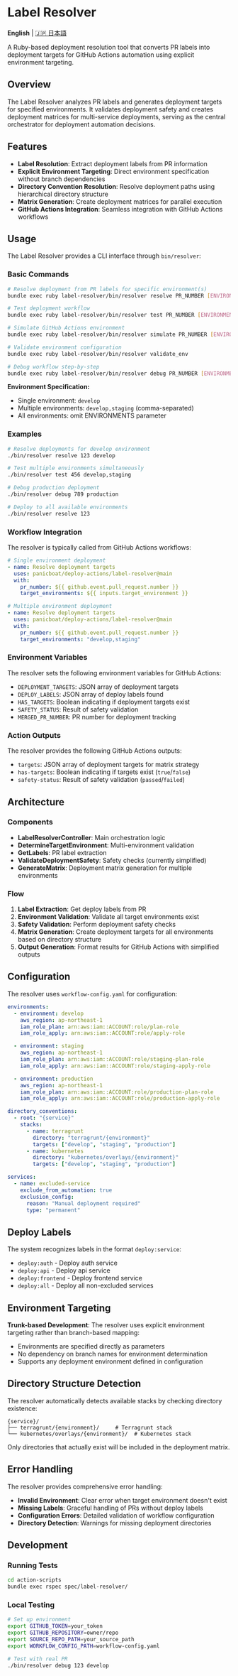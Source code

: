 # Label Resolver

**English** | [🇯🇵 日本語](README-ja.md)

A Ruby-based deployment resolution tool that converts PR labels into deployment targets for GitHub Actions automation using explicit environment targeting.

## Overview

The Label Resolver analyzes PR labels and generates deployment targets for specified environments. It validates deployment safety and creates deployment matrices for multi-service deployments, serving as the central orchestrator for deployment automation decisions.

## Features

- **Label Resolution**: Extract deployment labels from PR information
- **Explicit Environment Targeting**: Direct environment specification without branch dependencies
- **Directory Convention Resolution**: Resolve deployment paths using hierarchical directory structure
- **Matrix Generation**: Create deployment matrices for parallel execution
- **GitHub Actions Integration**: Seamless integration with GitHub Actions workflows

## Usage

The Label Resolver provides a CLI interface through `bin/resolver`:

### Basic Commands

```bash
# Resolve deployment from PR labels for specific environment(s)
bundle exec ruby label-resolver/bin/resolver resolve PR_NUMBER [ENVIRONMENTS]

# Test deployment workflow
bundle exec ruby label-resolver/bin/resolver test PR_NUMBER [ENVIRONMENTS]

# Simulate GitHub Actions environment
bundle exec ruby label-resolver/bin/resolver simulate PR_NUMBER [ENVIRONMENTS]

# Validate environment configuration
bundle exec ruby label-resolver/bin/resolver validate_env

# Debug workflow step-by-step
bundle exec ruby label-resolver/bin/resolver debug PR_NUMBER [ENVIRONMENTS]
```

**Environment Specification:**
- Single environment: `develop`
- Multiple environments: `develop,staging` (comma-separated)
- All environments: omit ENVIRONMENTS parameter

### Examples

```bash
# Resolve deployments for develop environment
./bin/resolver resolve 123 develop

# Test multiple environments simultaneously
./bin/resolver test 456 develop,staging

# Debug production deployment
./bin/resolver debug 789 production

# Deploy to all available environments
./bin/resolver resolve 123
```

### Workflow Integration

The resolver is typically called from GitHub Actions workflows:

```yaml
# Single environment deployment
- name: Resolve deployment targets
  uses: panicboat/deploy-actions/label-resolver@main
  with:
    pr_number: ${{ github.event.pull_request.number }}
    target_environments: ${{ inputs.target_environment }}

# Multiple environment deployment
- name: Resolve deployment targets
  uses: panicboat/deploy-actions/label-resolver@main
  with:
    pr_number: ${{ github.event.pull_request.number }}
    target_environments: "develop,staging"
```

### Environment Variables

The resolver sets the following environment variables for GitHub Actions:

- `DEPLOYMENT_TARGETS`: JSON array of deployment targets
- `DEPLOY_LABELS`: JSON array of deploy labels found
- `HAS_TARGETS`: Boolean indicating if deployment targets exist
- `SAFETY_STATUS`: Result of safety validation
- `MERGED_PR_NUMBER`: PR number for deployment tracking

### Action Outputs

The resolver provides the following GitHub Actions outputs:

- `targets`: JSON array of deployment targets for matrix strategy
- `has-targets`: Boolean indicating if targets exist (`true`/`false`)
- `safety-status`: Result of safety validation (`passed`/`failed`)

## Architecture

### Components

- **LabelResolverController**: Main orchestration logic
- **DetermineTargetEnvironment**: Multi-environment validation
- **GetLabels**: PR label extraction
- **ValidateDeploymentSafety**: Safety checks (currently simplified)
- **GenerateMatrix**: Deployment matrix generation for multiple environments

### Flow

1. **Label Extraction**: Get deploy labels from PR
2. **Environment Validation**: Validate all target environments exist
3. **Safety Validation**: Perform deployment safety checks
4. **Matrix Generation**: Create deployment targets for all environments based on directory structure
5. **Output Generation**: Format results for GitHub Actions with simplified outputs

## Configuration

The resolver uses `workflow-config.yaml` for configuration:

```yaml
environments:
  - environment: develop
    aws_region: ap-northeast-1
    iam_role_plan: arn:aws:iam::ACCOUNT:role/plan-role
    iam_role_apply: arn:aws:iam::ACCOUNT:role/apply-role

  - environment: staging
    aws_region: ap-northeast-1
    iam_role_plan: arn:aws:iam::ACCOUNT:role/staging-plan-role
    iam_role_apply: arn:aws:iam::ACCOUNT:role/staging-apply-role

  - environment: production
    aws_region: ap-northeast-1
    iam_role_plan: arn:aws:iam::ACCOUNT:role/production-plan-role
    iam_role_apply: arn:aws:iam::ACCOUNT:role/production-apply-role

directory_conventions:
  - root: "{service}"
    stacks:
      - name: terragrunt
        directory: "terragrunt/{environment}"
        targets: ["develop", "staging", "production"]
      - name: kubernetes
        directory: "kubernetes/overlays/{environment}"
        targets: ["develop", "staging", "production"]

services:
  - name: excluded-service
    exclude_from_automation: true
    exclusion_config:
      reason: "Manual deployment required"
      type: "permanent"
```

## Deploy Labels

The system recognizes labels in the format `deploy:service`:

- `deploy:auth` - Deploy auth service
- `deploy:api` - Deploy api service
- `deploy:frontend` - Deploy frontend service
- `deploy:all` - Deploy all non-excluded services

## Environment Targeting

**Trunk-based Development**: The resolver uses explicit environment targeting rather than branch-based mapping:

- Environments are specified directly as parameters
- No dependency on branch names for environment determination
- Supports any deployment environment defined in configuration

## Directory Structure Detection

The resolver automatically detects available stacks by checking directory existence:

```
{service}/
├── terragrunt/{environment}/     # Terragrunt stack
└── kubernetes/overlays/{environment}/  # Kubernetes stack
```

Only directories that actually exist will be included in the deployment matrix.

## Error Handling

The resolver provides comprehensive error handling:

- **Invalid Environment**: Clear error when target environment doesn't exist
- **Missing Labels**: Graceful handling of PRs without deploy labels
- **Configuration Errors**: Detailed validation of workflow configuration
- **Directory Detection**: Warnings for missing deployment directories

## Development

### Running Tests

```bash
cd action-scripts
bundle exec rspec spec/label-resolver/
```

### Local Testing

```bash
# Set up environment
export GITHUB_TOKEN=your_token
export GITHUB_REPOSITORY=owner/repo
export SOURCE_REPO_PATH=your_source_path
export WORKFLOW_CONFIG_PATH=workflow-config.yaml

# Test with real PR
./bin/resolver debug 123 develop
```
